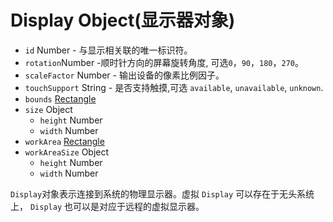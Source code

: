 # Display Object(显示器对象)

* `id` Number  - 与显示相关联的唯一标识符。
* `rotation`Number -顺时针方向的屏幕旋转角度, 可选`0`，`90`，`180`，`270`。
* `scaleFactor` Number  - 输出设备的像素比例因子。
* `touchSupport` String - 是否支持触摸,可选 `available`, `unavailable`, `unknown`.
* `bounds` [Rectangle](rectangle.md)
* `size` Object
  * `height` Number
  * `width` Number
* `workArea` [Rectangle](rectangle.md)
* `workAreaSize` Object
  * `height` Number
  * `width` Number
  
`Display`对象表示连接到系统的物理显示器。虚拟 `Display` 可以存在于无头系统上， `Display` 也可以是对应于远程的虚拟显示器。